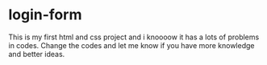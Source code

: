 # login-form
This is my first html and css project and i knoooow it has a lots of problems in codes.
Change the codes and let me know if you have more knowledge and better ideas.
